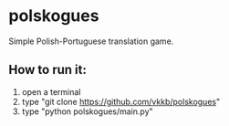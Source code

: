 # polskogues
Simple Polish-Portuguese translation game.

## How to run it:  
1. open a terminal  
2. type "git clone https://github.com/vkkb/polskogues"  
3. type "python polskogues/main.py"
